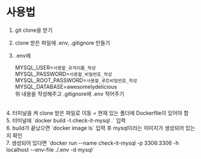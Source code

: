 # 사용법

1. git clone을 받기
2. clone 받은 파일에 .env, .gitignore 만들기
3. .env에 

    MYSQL_USER=`사용할_유저이름_작성`<br>
    MYSQL_PASSWORD=`사용할_비밀번호_작성`<br>
    MYSQL_ROOT_PASSWORD=`사용할_루트비밀번호_작성`<br>
    MYSQL_DATABASE=awesomelydelicious<br>
    위 내용을 작성해주고 .gitignore에 .env 적어주기
<br>
4. 터미널을 켜 clone 받은 파일로 이동 = 현재 있는 폴더에 Dockerfile이 있어야 함<br>
5. 터미널에 `docker build -t check-it-mysql .` 입력<br>
6. build가 끝났으면 `docker image ls` 입력 후 mysql이라는 이미지가 생성되어 있는지 확인<br>
7. 생성되어 있다면 `docker run --name check-it-mysql -p 3306:3306 -h localhost --env-file ./.env -d mysql`<br>
